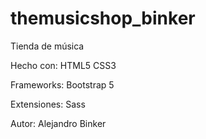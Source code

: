 # themusicshop_binker
Tienda de música

Hecho con: HTML5 CSS3

Frameworks: Bootstrap 5

Extensiones: Sass

Autor: Alejandro Binker
